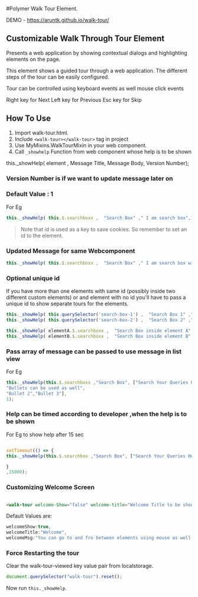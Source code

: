 #Polymer Walk Tour Element.

DEMO - https://aruntk.github.io/walk-tour/

## Customizable Walk Through Tour Element

Presents a web application by showing contextual dialogs and
highlighting elements on the page.

This element shows a guided tour through a web application. The
different steps of the tour can be easily configured.

Tour can be controlled using keyboard events as well mouse click events

Right key for Next
Left key  for Previous
Esc key for Skip

## How To Use

1. Import walk-tour.html.
2. Include `<walk-tour></walk-tour>` tag in project
3. Use MyMixins.WalkTourMixin in your web component.
4. Call `_showhelp` Function from web component whose help is to be shown

this._showHelp( element , Message Title, Message Body, Version Number);

### Version Number is if we want to update message later on
### Default Value : 1

For Eg
```js
this._showHelp( this.$.searchboxx ,  "Search Box" ," I am search box",1, 'optional_unique_id');
```
> Note that id is used as a key to save cookies. So remember to set an id to the element.

### Updated Message for same Webcomponent

```js
this._showHelp( this.$.searchboxx ,  "Search Box" ," I am search box with changed message",2, 'optional_unique_id');
```

### Optional unique id

If you have more than one elements with same id (possibly inside two different custom elements) or and element with no id you'll have to pass a unique id to show separate tours for the elements.

```js
this._showHelp( this.querySelector('search-box-1') ,  "Search Box 1" ," I am search box 1", 1, 'sb1');
this._showHelp( this.querySelector('search-box-2') ,  "Search Box 2" ," I am search box 2", 1, 'sb2');
```

```js
this._showHelp( elementA.$.searchboxx ,  "Search Box inside element A" ," I am search box", 1, 'sba');
this._showHelp( elementB.$.searchboxx ,  "Search Box inside element B" ," I am the other search box", 1, 'sbb');
```

### Pass array of message can be passed to use message in list view

For Eg

```js
this._showHelp(this.$.searchboxx ,"Search Box", ["Search Your Queries Here Powered By Google!",
"Bullets can be used as well",
"Bullet 2","Bullet 3"],
1);
```

### Help can be timed according to developer ,when the help is to be shown

For Eg to show help after 15 sec 

```js

setTimeout(() => {
this._showHelp(this.$.searchbox ,"Search Box", ["Search Your Queries Here Powered By Google!","Bullets can be used as well","Bullet 2","Bullet 3"],1);

}
,15000);

```

### Customizing Welcome Screen

```html

<walk-tour welcome-Show="false" welcome-title="Welcome Title to be shown" welcome-msg=="Welcome Message to be shown" ></walk-tour> 

```
Default Values are:
```js
welcomeShow:true,
welcomeTitle:"Welcome",
welcomeMsg:"You can go to and fro between elements using mouse as well as keyboard (left, right keys and esc key to exit). Click on screen to move to next"
```
### Force Restarting the tour

Clear the walk-tour-viewed key value pair from localstorage.

```js
document.querySelector("walk-tour").reset();
```

Now run `this._showHelp`.
